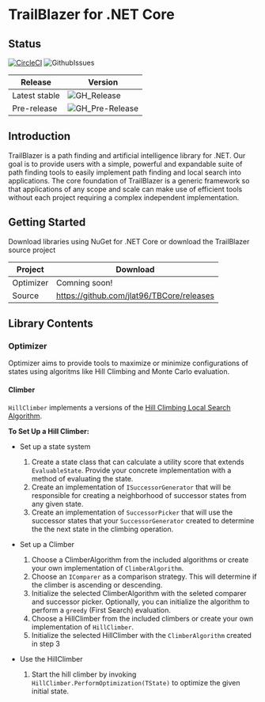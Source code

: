 # TrailBlazer for .NET Core

## Status

[![CircleCI](https://circleci.com/gh/jlat96/TBCore/tree/master.svg?style=svg&circle-token=a7d863cfb0fe6c6023a12dbf4aa8eca916c52f3b)](https://circleci.com/gh/jlat96/TBCore/tree/master) ![GithubIssues](https://img.shields.io/github/issues/jlat96/TBCore)

|Release|Version|
|-------|-------|
|Latest stable|![GH_Release](https://img.shields.io/github/v/release/jlat96/TBCore)|
|Pre-release|![GH_Pre-Release](https://img.shields.io/github/v/release/jlat96/TBCore?include_prereleases)|



## Introduction

TrailBlazer is a path finding and artificial intelligence library for .NET. Our goal is to provide users with a simple, powerful and expandable suite of path finding tools to easily implement path finding and local search into applications. The core foundation of TrailBlazer is a generic framework so that applications of any scope and scale can make use of efficient tools without each project requiring a complex independent implementation.

## Getting Started

Download libraries using NuGet for .NET Core or download the TrailBlazer source project

|Project  |Download                                  |
|---------|------------------------------------------|
|Optimizer|Comning soon!                             |
|Source   |https://github.com/jlat96/TBCore/releases |

## Library Contents

### Optimizer

Optimizer aims to provide tools to maximize or minimize configurations of states using algoritms like Hill Climbing and Monte Carlo evaluation.

#### Climber

```HillClimber``` implements a versions of the [Hill Climbing Local Search Algorithm](https://en.wikipedia.org/wiki/Hill_climbing).

**To Set Up a Hill Climber:**

* Set up a state system
  1. Create a state class that can calculate a utility score that extends ```EvaluableState```. Provide your concrete implementation with a method of evaluating the state.
  2. Create an implementation of ```ISuccessorGenerator``` that will be responsible for creating a neighborhood of successor states from any given state.
  3. Create an implementation of ```SuccessorPicker``` that will use the successor states that your ```SuccessorGenerator``` created to determine the the next state in the climbing operation.

* Set up a Climber
  1. Choose a ClimberAlgorithm from the included algorithms or create your own implementation of ```ClimberAlgorithm```.
  2. Choose an ```IComparer``` as a comparison strategy. This will determine if the climber is ascending or descending.
  3. Initialize the selected ClimberAlgorithm with the seleted comparer and successor picker. Optionally, you can initialize the algorithm to perform a ```greedy``` (First Search) evaluation.
  4. Choose a HillClimber from the included climbers or create your own implementation of ```HillClimber```.
  5. Initialize the selected HillClimber with the ```ClimberAlgorithm``` created in step 3
  
* Use the HillClimber
  1. Start the hill climber by invoking ```HillClimber.PerformOptimization(TState)``` to optimize the given initial state.
  

